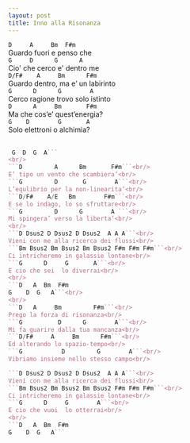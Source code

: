 ```yaml
---
layout: post
title: Inno alla Risonanza
---
```


```D     A     Bm  F#m```<br/>
Guardo fuori e penso che<br/>
```G     D      G  	   A```<br/>
Cio' che cerco e' dentro me<br/>
```D/F#    A     Bm      F#m```<br/>
Guardo dentro, ma e’ un labirinto<br/>
```G      D      G        A```<br/>
Cerco ragione trovo solo istinto<br/>
```D      A     Bm       F#m```<br/>
Ma che cos’e’ quest’energia?<br/>
```G    D        G       A```<br/>
Solo elettroni o alchimia?<br/>
<br/>
```D  A  Bm F#m
 G  D  G  A```
<br/>
```D         A      Bm       F#m```<br/>
E’ tipo un vento che scambiera’<br/>
```G         D       G        A```<br/>
L’equlibrio per la non-linearita’<br/>
```D/F#    A/E   Bm        F#m```<br/>
E se lo indago, lo so sfruttare<br/>
```G         D      G        A ```<br/>
Mi spingera’ verso la liberta’<br/>
<br/>
```D Dsus2 D Dsus2 D Dsus2  A A A```<br/>
Vieni con me alla ricerca dei flussi<br/>
```Bm Bsus2 Bm Bsus2 Bm Bsus2 F#m F#m F#m```<br/>
Ci intricheremo in galassie lontane<br/>
```G      D     G       A```<br/>
E cio che sei  lo diverrai<br/>
<br/>
```D   A  Bm  F#m
G    D  G   A```<br/>
<br/>
```D   A     Bm         F#m```<br/>
Prego la forza di risonanza<br/>
```G          D      G  	  A```<br/>
Mi fa guarire dalla tua mancanza<br/>
```D/F#     A     Bm      F#m```<br/>
Ed alterando lo spazio-tempo<br/>
```G           D         G        A```<br/>
Vibriamo insieme nello stesso campo<br/>

```D Dsus2 D Dsus2 D Dsus2  A A A```<br/>
Vieni con me alla ricerca dei flussi<br/>
```Bm Bsus2 Bm Bsus2 Bm Bsus2 F#m F#m F#m```<br/>
Ci intricheremo in galassie lontane<br/>
```G      D     G        A```<br/>
E cio che vuoi  lo otterrai<br/>
<br/>
```D   A  Bm  F#m
G    D  G   A```
